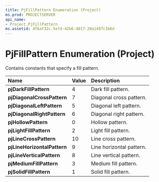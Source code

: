 ```yaml
---
title: PjFillPattern Enumeration (Project)
ms.prod: PROJECTSERVER
api_name:
- Project.PjFillPattern
ms.assetid: 4f6af32c-5efd-42b6-4017-20a1497c1b6d
---
```



# PjFillPattern Enumeration (Project)

Contains constants that specify a fill pattern.



|**Name**|**Value**|**Description**|
|:-----|:-----|:-----|
|**pjDarkFillPattern**|4|Dark fill pattern.|
|**pjDiagonalCrossPattern**|7|Diagonal cross pattern.|
|**pjDiagonalLeftPattern**|5|Diagonal left pattern.|
|**pjDiagonalRightPattern**|6|Diagonal right pattern.|
|**pjHollowPattern**|0|Hollow pattern.|
|**pjLightFillPattern**|2|Light fill pattern.|
|**pjLineCrossPattern**|10|Line cross pattern.|
|**pjLineHorizontalPattern**|9|Line horizontal pattern.|
|**pjLineVerticalPattern**|8|Line vertical pattern.|
|**pjMediumFillPattern**|3|Medium fill pattern.|
|**pjSolidFillPattern**|1|Solid fill pattern.|

